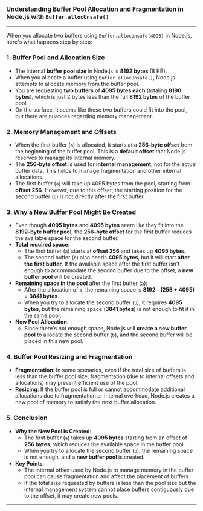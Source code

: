 ### **Understanding Buffer Pool Allocation and Fragmentation in Node.js with `Buffer.allocUnsafe()`**

---

When you allocate two buffers using `Buffer.allocUnsafe(4095)` in Node.js, here's what happens step by step:

### 1. **Buffer Pool and Allocation Size**

   - The internal **buffer pool size** in Node.js is **8192 bytes** (8 KB).
   - When you allocate a buffer using `Buffer.allocUnsafe()`, Node.js attempts to allocate memory from the buffer pool.
   - You are requesting **two buffers** of **4095 bytes each** (totaling **8190 bytes**), which is just 2 bytes less than the full **8192 bytes** of the buffer pool.
   - On the surface, it seems like these two buffers could fit into the pool, but there are nuances regarding memory management.

### 2. **Memory Management and Offsets**

   - When the first buffer (`a`) is allocated, it starts at a **256-byte offset** from the beginning of the buffer pool. This is a **default offset** that Node.js reserves to manage its internal memory.
   - The **256-byte offset** is used for **internal management**, not for the actual buffer data. This helps to manage fragmentation and other internal allocations.
   - The first buffer (`a`) will take up 4095 bytes from the pool, starting from **offset 256**. However, due to this offset, the starting position for the second buffer (`b`) is not directly after the first buffer.

### 3. **Why a New Buffer Pool Might Be Created**

   - Even though **4095 bytes** and **4095 bytes** seem like they fit into the **8192-byte buffer pool**, the **256-byte offset** for the first buffer reduces the available space for the second buffer.
   - **Total required space**:
     - The first buffer (`a`) starts at **offset 256** and takes up **4095 bytes**.
     - The second buffer (`b`) also needs **4095 bytes**, but it will start **after the first buffer**. If the available space after the first buffer isn't enough to accommodate the second buffer due to the offset, a **new buffer pool** will be created.
   - **Remaining space in the pool** after the first buffer (`a`):
     - After the allocation of `a`, the remaining space is **8192 - (256 + 4095)** = **3841 bytes**.
     - When you try to allocate the second buffer (`b`), it requires **4095 bytes**, but the remaining space (**3841 bytes**) is not enough to fit it in the same pool.
   - **New Pool Allocation**: 
     - Since there's not enough space, Node.js will **create a new buffer pool** to allocate the second buffer (`b`), and the second buffer will be placed in this new pool.

### 4. **Buffer Pool Resizing and Fragmentation**

   - **Fragmentation**: In some scenarios, even if the total size of buffers is less than the buffer pool size, fragmentation (due to internal offsets and allocations) may prevent efficient use of the pool.
   - **Resizing**: If the buffer pool is full or cannot accommodate additional allocations due to fragmentation or internal overhead, Node.js creates a new pool of memory to satisfy the next buffer allocation.
   
### 5. **Conclusion**

   - **Why the New Pool is Created**:
     - The first buffer (`a`) takes up **4095 bytes** starting from an offset of **256 bytes**, which reduces the available space in the buffer pool.
     - When you try to allocate the second buffer (`b`), the remaining space is not enough, and a **new buffer pool** is created.
   - **Key Points**:
     - The internal offset used by Node.js to manage memory in the buffer pool can cause fragmentation and affect the placement of buffers.
     - If the total size requested by buffers is less than the pool size but the internal management system cannot place buffers contiguously due to the offset, it may create new pools.


---